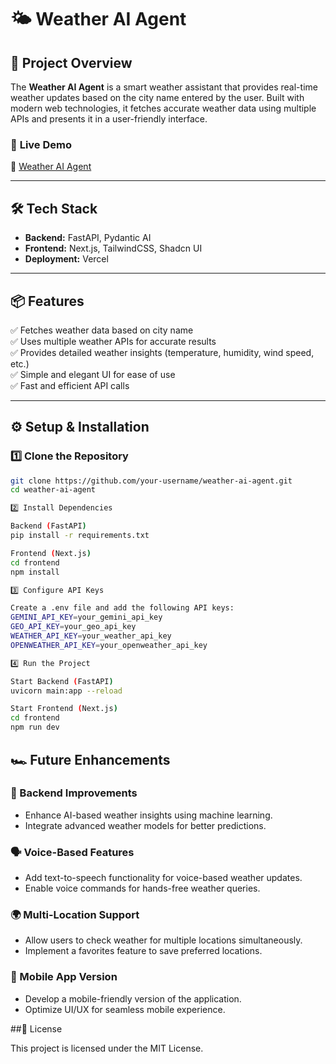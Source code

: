 # 🌤️ Weather AI Agent  

## 🚀 Project Overview  
The **Weather AI Agent** is a smart weather assistant that provides real-time weather updates based on the city name entered by the user. Built with modern web technologies, it fetches accurate weather data using multiple APIs and presents it in a user-friendly interface.  

### 🔗 **Live Demo**  
🔗 [Weather AI Agent](https://weather-ai-agent-nine.vercel.app/)  

---

## 🛠️ Tech Stack  
- **Backend:** FastAPI, Pydantic AI  
- **Frontend:** Next.js, TailwindCSS, Shadcn UI  
- **Deployment:** Vercel  

---

## 📦 Features  
✅ Fetches weather data based on city name  
✅ Uses multiple weather APIs for accurate results  
✅ Provides detailed weather insights (temperature, humidity, wind speed, etc.)  
✅ Simple and elegant UI for ease of use  
✅ Fast and efficient API calls  

---

## ⚙️ Setup & Installation  

### 1️⃣ Clone the Repository  

```sh
git clone https://github.com/your-username/weather-ai-agent.git  
cd weather-ai-agent  

2️⃣ Install Dependencies

Backend (FastAPI)
pip install -r requirements.txt 

Frontend (Next.js)
cd frontend  
npm install  

3️⃣ Configure API Keys

Create a .env file and add the following API keys:
GEMINI_API_KEY=your_gemini_api_key  
GEO_API_KEY=your_geo_api_key  
WEATHER_API_KEY=your_weather_api_key  
OPENWEATHER_API_KEY=your_openweather_api_key  

4️⃣ Run the Project

Start Backend (FastAPI)
uvicorn main:app --reload  

Start Frontend (Next.js)
cd frontend  
npm run dev  

```
## 🏎️ Future Enhancements  

### **🔧 Backend Improvements**  
- Enhance AI-based weather insights using machine learning.  
- Integrate advanced weather models for better predictions.  

### **🗣️ Voice-Based Features**  
- Add text-to-speech functionality for voice-based weather updates.  
- Enable voice commands for hands-free weather queries.  

### **🌍 Multi-Location Support**  
- Allow users to check weather for multiple locations simultaneously.  
- Implement a favorites feature to save preferred locations.  

### **📱 Mobile App Version**  
- Develop a mobile-friendly version of the application.  
- Optimize UI/UX for seamless mobile experience.  


##📜 License

This project is licensed under the MIT License.
